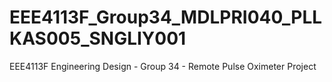 # EEE4113F_Group34_MDLPRI040_PLLKAS005_SNGLIY001
EEE4113F Engineering Design - Group 34 - Remote Pulse Oximeter Project

